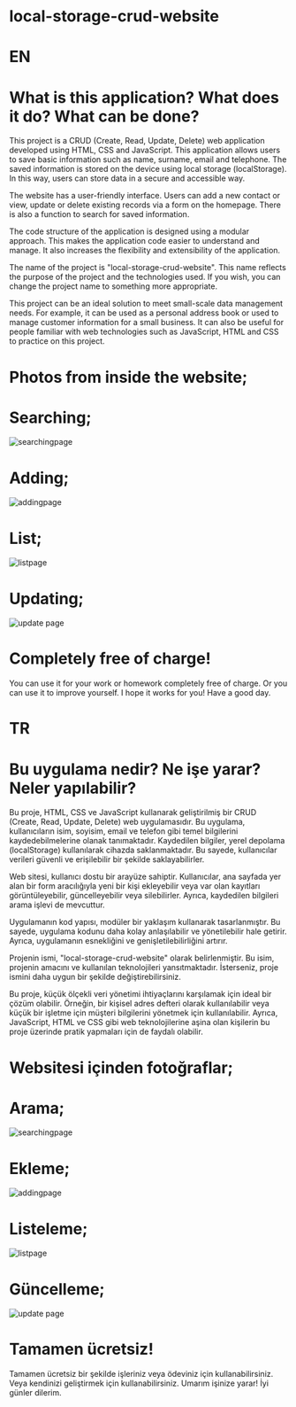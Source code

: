 # local-storage-crud-website

# EN
# What is this application? What does it do? What can be done?
This project is a CRUD (Create, Read, Update, Delete) web application developed using HTML, CSS and JavaScript. This application allows users to save basic information such as name, surname, email and telephone. The saved information is stored on the device using local storage (localStorage). In this way, users can store data in a secure and accessible way.

The website has a user-friendly interface. Users can add a new contact or view, update or delete existing records via a form on the homepage. There is also a function to search for saved information.

The code structure of the application is designed using a modular approach. This makes the application code easier to understand and manage. It also increases the flexibility and extensibility of the application.

The name of the project is "local-storage-crud-website". This name reflects the purpose of the project and the technologies used. If you wish, you can change the project name to something more appropriate.

This project can be an ideal solution to meet small-scale data management needs. For example, it can be used as a personal address book or used to manage customer information for a small business. It can also be useful for people familiar with web technologies such as JavaScript, HTML and CSS to practice on this project.

# Photos from inside the website;

# Searching;

![searchingpage](https://user-images.githubusercontent.com/82121296/235258280-0418dcdb-e89c-4c76-888a-3d18d2e62f26.png)

# Adding;

![addingpage](https://user-images.githubusercontent.com/82121296/235258391-3e12e1d1-8d59-4537-a34b-764c3702b03c.png)

# List;

![listpage](https://user-images.githubusercontent.com/82121296/235258404-fddbbdcc-0e9e-425d-bb3a-e24298cd62fc.png)

# Updating;

![update page](https://user-images.githubusercontent.com/82121296/235258413-c4c71692-5e11-49ca-a457-234a321defcf.png)


# Completely free of charge!
You can use it for your work or homework completely free of charge. Or you can use it to improve yourself. I hope it works for you! Have a good day.


# TR
# Bu uygulama nedir? Ne işe yarar? Neler yapılabilir?
Bu proje, HTML, CSS ve JavaScript kullanarak geliştirilmiş bir CRUD (Create, Read, Update, Delete) web uygulamasıdır. Bu uygulama, kullanıcıların isim, soyisim, email ve telefon gibi temel bilgilerini kaydedebilmelerine olanak tanımaktadır. Kaydedilen bilgiler, yerel depolama (localStorage) kullanılarak cihazda saklanmaktadır. Bu sayede, kullanıcılar verileri güvenli ve erişilebilir bir şekilde saklayabilirler.

Web sitesi, kullanıcı dostu bir arayüze sahiptir. Kullanıcılar, ana sayfada yer alan bir form aracılığıyla yeni bir kişi ekleyebilir veya var olan kayıtları görüntüleyebilir, güncelleyebilir veya silebilirler. Ayrıca, kaydedilen bilgileri arama işlevi de mevcuttur.

Uygulamanın kod yapısı, modüler bir yaklaşım kullanarak tasarlanmıştır. Bu sayede, uygulama kodunu daha kolay anlaşılabilir ve yönetilebilir hale getirir. Ayrıca, uygulamanın esnekliğini ve genişletilebilirliğini artırır.

Projenin ismi, "local-storage-crud-website" olarak belirlenmiştir. Bu isim, projenin amacını ve kullanılan teknolojileri yansıtmaktadır. İsterseniz, proje ismini daha uygun bir şekilde değiştirebilirsiniz.

Bu proje, küçük ölçekli veri yönetimi ihtiyaçlarını karşılamak için ideal bir çözüm olabilir. Örneğin, bir kişisel adres defteri olarak kullanılabilir veya küçük bir işletme için müşteri bilgilerini yönetmek için kullanılabilir. Ayrıca, JavaScript, HTML ve CSS gibi web teknolojilerine aşina olan kişilerin bu proje üzerinde pratik yapmaları için de faydalı olabilir.


# Websitesi içinden fotoğraflar;

# Arama;

![searchingpage](https://user-images.githubusercontent.com/82121296/235258280-0418dcdb-e89c-4c76-888a-3d18d2e62f26.png)

# Ekleme;

![addingpage](https://user-images.githubusercontent.com/82121296/235258391-3e12e1d1-8d59-4537-a34b-764c3702b03c.png)

# Listeleme;

![listpage](https://user-images.githubusercontent.com/82121296/235258404-fddbbdcc-0e9e-425d-bb3a-e24298cd62fc.png)

# Güncelleme;

![update page](https://user-images.githubusercontent.com/82121296/235258413-c4c71692-5e11-49ca-a457-234a321defcf.png)


# Tamamen ücretsiz!
Tamamen ücretsiz bir şekilde işleriniz veya ödeviniz için kullanabilirsiniz. Veya kendinizi geliştirmek için kullanabilirsiniz. Umarım işinize yarar! İyi günler dilerim.


